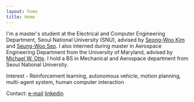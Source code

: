 ```yaml
---
layout: home
title: Home
---
```




I'm a master's student at the Electrical and Computer Engineering Department, Seoul National University (SNU), advised by [Seong-Woo Kim](https://aril.snu.ac.kr/) and [Seung-Woo Seo](https://vi.snu.ac.kr:58240/). I also interned during master in Aerospace Engineering Department from the University of Maryland, advised by [Michael W. Otte](http://ottelab.com/index.html). I hold a BS in Mechanical and Aerospace department from Seoul National University.


Interest - Reinforcement learning, autonomous vehicle, motion planning, multi-agent system, human computer interaction

Contact: [e-mail](jackyoung96@snu.ac.kr) [linkedin](https://www.linkedin.com/in/jaekyung-cho-7361b521a/) 
